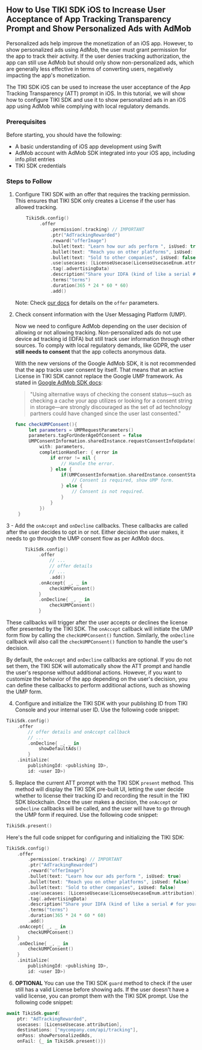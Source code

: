 ## How to Use TIKI SDK iOS to Increase User Acceptance of App Tracking Transparency Prompt and Show Personalized Ads with AdMob

Personalized ads help improve the monetization of an iOS app. However, to show personalized ads using AdMob, the user must grant permission for the app to track their activity. If the user denies tracking authorization, the app can still use AdMob but should only show non-personalized ads, which are generally less effective in terms of converting users, negatively impacting the app's monetization.

The TIKI SDK iOS can be used to increase the user acceptance of the App Tracking Transparency (ATT) prompt in iOS. In this tutorial, we will show how to configure TIKI SDK and use it to show personalized ads in an iOS app using AdMob while complying with local regulatory demands.

### Prerequisites

Before starting, you should have the following:
- A basic understanding of iOS app development using Swift
- AdMob account with AdMob SDK integrated into your iOS app, including info.plist entries
- TIKI SDK credentials

### Steps to Follow

1. Configure TIKI SDK with an offer that requires the tracking permission. This ensures that TIKI SDK only creates a License if the user has allowed tracking.

   ```swift
       TikiSdk.config()
            .offer
                .permission(.tracking) // IMPORTANT
                .ptr("AdTrackingRewarded")
                .reward("offerImage") 
                .bullet(text: "Learn how our ads perform ", isUsed: true)
                .bullet(text: "Reach you on other platforms", isUsed: false)
                .bullet(text: "Sold to other companies", isUsed: false)
                .use(usecases: [LicenseUsecase(LicenseUsecaseEnum.attribution)], destinations: ["mycompany.com/api/tracking"])
                .tag(.advertisingData)
                .description("Share your IDFA (kind of like a serial # for your phone) to get better ads.")
                .terms("terms") 
                .duration(365 * 24 * 60 * 60)
                .add()
   ```
   Note: Check [our docs]() for details on the `offer` parameters.

2. Check consent information with the User Messaging Platform (UMP).

   Now we need to configure AdMob depending on the user decision of allowing or not allowing tracking. Non-personalized ads do not use device ad tracking id (IDFA) but still track user information through other sources. To comply with local regulatory demands, like GDPR, the user **still needs to consent** that the app collects anonymous data. 
   
   With the new versions of the Google AdMob SDK, it is not recommended that the app tracks user consent by itself. That means that an active License in TIKI SDK cannot replace the Google UMP framework. As stated in [Google AdMob SDK docs](https://developers.google.com/admob/ios/privacy?hl=en#display-message): 
   > "Using alternative ways of checking the consent status—such as checking a cache your app utilizes or looking for a consent string in storage—are strongly discouraged as the set of ad technology partners could have changed since the user last consented."

   ```swift
   func checkUMPConsent(){
        let parameters = UMPRequestParameters()
        parameters.tagForUnderAgeOfConsent = false
        UMPConsentInformation.sharedInstance.requestConsentInfoUpdate(
            with: parameters,
            completionHandler: { error in
                if error != nil {
                    // Handle the error.
                } else {
                    if(UMPConsentInformation.sharedInstance.consentStatus == .required) {
                        // Consent is required, show UMP form.
                    } else {
                        // Consent is not required. 
                    }
                }
            })
    }
   ```

3 - Add the `onAccept` and `onDecline` callbacks. These callbacks are called after the user decides to opt in or not. Either decision the user makes, it needs to go through the UMP consent flow as per AdMob docs.

```swift
       TikiSdk.config()
            .offer
                // ... 
                // offer details
                // ...
                .add()
            .onAccept{ _, _ in
                checkUMPConsent()
            }
            .onDecline{ _, _ in
                checkUMPConsent()
            }
```

These callbacks will trigger after the user accepts or declines the license offer presented by the TIKI SDK. The `onAccept` callback will initiate the UMP form flow by calling the `checkUMPConsent()` function. Similarly, the `onDecline` callback will also call the `checkUMPConsent()` function to handle the user's decision.

By default, the `onAccept` and `onDecline` callbacks are optional. If you do not set them, the TIKI SDK will automatically show the ATT prompt and handle the user's response without additional actions. However, if you want to customize the behavior of the app depending on the user's decision, you can define these callbacks to perform additional actions, such as showing the UMP form.

4. Configure and initialize the TIKI SDK with your publishing ID from TIKI Console and your internal user ID. Use the following code snippet:

```swift
TikiSdk.config()
    .offer
        // offer details and onAccept callback
        // ...
        .onDecline{ _, _ in
            showDefaultAds()
        }
    .initialize(
        publishingId: <publishing ID>,
        id: <user ID>)
```

5. Replace the current ATT prompt with the TIKI SDK `present` method. This method will display the TIKI SDK pre-built UI, letting the user decide whether to license their tracking ID and recording the result in the TIKI SDK blockchain. Once the user makes a decision, the `onAccept` or `onDecline` callbacks will be called, and the user will have to go through the UMP form if required. Use the following code snippet:

```swift
TikiSdk.present()
```

Here's the full code snippet for configuring and initializing the TIKI SDK:

```swift
TikiSdk.config()
    .offer
        .permission(.tracking) // IMPORTANT
        .ptr("AdTrackingRewarded")
        .reward("offerImage") 
        .bullet(text: "Learn how our ads perform ", isUsed: true)
        .bullet(text: "Reach you on other platforms", isUsed: false)
        .bullet(text: "Sold to other companies", isUsed: false)
        .use(usecases: [LicenseUsecase(LicenseUsecaseEnum.attribution)], destinations: ["mycompany.com/api/tracking"])
        .tag(.advertisingData)
        .description("Share your IDFA (kind of like a serial # for your phone) to get better ads.")
        .terms("terms") 
        .duration(365 * 24 * 60 * 60)
        .add()
    .onAccept{ _, _ in
        checkUMPConsent()
    }
    .onDecline{ _, _ in
        checkUMPConsent()
    }
    .initialize(
        publishingId: <publishing ID>,
        id: <user ID>)
```

6. **OPTIONAL** You can use the TIKI SDK `guard` method to check if the user still has a valid License before showing ads. If the user doesn't have a valid license, you can prompt them with the TIKI SDK prompt. Use the following code snippet:

```swift
await TikiSdk.guard(
    ptr: "AdTrackingRewarded",
    usecases: [LicenseUsecase.attribution],
    destinations: ["mycompany.com/api/tracking"],
    onPass: showPersonalizedAds,
    onFail: {_ in TikiSdk.present()})
```